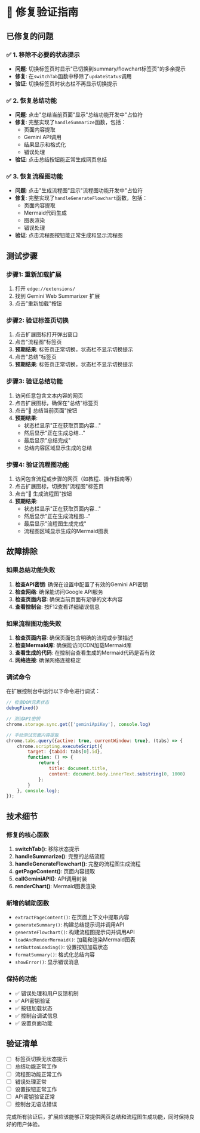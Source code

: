 # 🔧 修复验证指南

## 已修复的问题

### ✅ 1. 移除不必要的状态提示
- **问题**: 切换标签页时显示"已切换到summary/flowchart标签页"的多余提示
- **修复**: 在`switchTab`函数中移除了`updateStatus`调用
- **验证**: 切换标签页时状态栏不再显示切换提示

### ✅ 2. 恢复总结功能
- **问题**: 点击"总结当前页面"显示"总结功能开发中"占位符
- **修复**: 完整实现了`handleSummarize`函数，包括：
  - 页面内容提取
  - Gemini API调用
  - 结果显示和格式化
  - 错误处理
- **验证**: 点击总结按钮能正常生成网页总结

### ✅ 3. 恢复流程图功能
- **问题**: 点击"生成流程图"显示"流程图功能开发中"占位符
- **修复**: 完整实现了`handleGenerateFlowchart`函数，包括：
  - 页面内容提取
  - Mermaid代码生成
  - 图表渲染
  - 错误处理
- **验证**: 点击流程图按钮能正常生成和显示流程图

## 测试步骤

### 步骤1: 重新加载扩展
1. 打开 `edge://extensions/`
2. 找到 Gemini Web Summarizer 扩展
3. 点击"重新加载"按钮

### 步骤2: 验证标签页切换
1. 点击扩展图标打开弹出窗口
2. 点击"流程图"标签页
3. **预期结果**: 标签页正常切换，状态栏不显示切换提示
4. 点击"总结"标签页
5. **预期结果**: 标签页正常切换，状态栏不显示切换提示

### 步骤3: 验证总结功能
1. 访问任意包含文本内容的网页
2. 点击扩展图标，确保在"总结"标签页
3. 点击"📄 总结当前页面"按钮
4. **预期结果**: 
   - 状态栏显示"正在获取页面内容..."
   - 然后显示"正在生成总结..."
   - 最后显示"总结完成"
   - 总结内容区域显示生成的总结

### 步骤4: 验证流程图功能
1. 访问包含流程或步骤的网页（如教程、操作指南等）
2. 点击扩展图标，切换到"流程图"标签页
3. 点击"🔄 生成流程图"按钮
4. **预期结果**:
   - 状态栏显示"正在获取页面内容..."
   - 然后显示"正在生成流程图..."
   - 最后显示"流程图生成完成"
   - 流程图区域显示生成的Mermaid图表

## 故障排除

### 如果总结功能失败
1. **检查API密钥**: 确保在设置中配置了有效的Gemini API密钥
2. **检查网络**: 确保能访问Google API服务
3. **检查页面内容**: 确保当前页面有足够的文本内容
4. **查看控制台**: 按F12查看详细错误信息

### 如果流程图功能失败
1. **检查页面内容**: 确保页面包含明确的流程或步骤描述
2. **检查Mermaid库**: 确保能访问CDN加载Mermaid库
3. **查看生成的代码**: 在控制台查看生成的Mermaid代码是否有效
4. **网络连接**: 确保网络连接稳定

### 调试命令
在扩展控制台中运行以下命令进行调试：

```javascript
// 检查DOM元素状态
debugFixed()

// 测试API密钥
chrome.storage.sync.get(['geminiApiKey'], console.log)

// 手动测试页面内容提取
chrome.tabs.query({active: true, currentWindow: true}, (tabs) => {
    chrome.scripting.executeScript({
        target: {tabId: tabs[0].id},
        function: () => {
            return {
                title: document.title,
                content: document.body.innerText.substring(0, 1000)
            };
        }
    }, console.log);
});
```

## 技术细节

### 修复的核心函数
1. **switchTab()**: 移除状态提示
2. **handleSummarize()**: 完整的总结流程
3. **handleGenerateFlowchart()**: 完整的流程图生成流程
4. **getPageContent()**: 页面内容提取
5. **callGeminiAPI()**: API调用封装
6. **renderChart()**: Mermaid图表渲染

### 新增的辅助函数
- `extractPageContent()`: 在页面上下文中提取内容
- `generateSummary()`: 构建总结提示词并调用API
- `generateFlowchart()`: 构建流程图提示词并调用API
- `loadAndRenderMermaid()`: 加载和渲染Mermaid图表
- `setButtonLoading()`: 设置按钮加载状态
- `formatSummary()`: 格式化总结内容
- `showError()`: 显示错误消息

### 保持的功能
- ✅ 错误处理和用户反馈机制
- ✅ API密钥验证
- ✅ 按钮加载状态
- ✅ 控制台调试信息
- ✅ 设置页面功能

## 验证清单

- [ ] 标签页切换无状态提示
- [ ] 总结功能正常工作
- [ ] 流程图功能正常工作
- [ ] 错误处理正常
- [ ] 设置按钮正常工作
- [ ] API密钥验证正常
- [ ] 控制台无语法错误

完成所有验证后，扩展应该能够正常提供网页总结和流程图生成功能，同时保持良好的用户体验。
